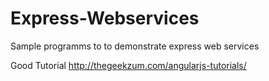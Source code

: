 # Express-Webservices
Sample programms to to demonstrate express web services

Good Tutorial
http://thegeekzum.com/angularjs-tutorials/

